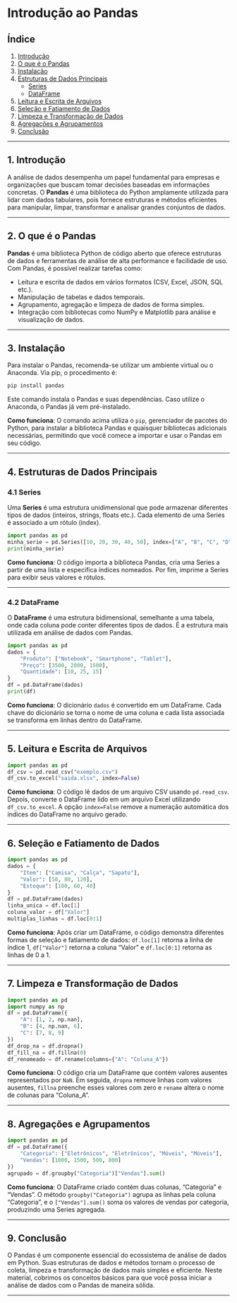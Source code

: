 # Introdução ao Pandas

## Índice
1. [Introdução](#introducao)  
2. [O que é o Pandas](#o-que-e-pandas)  
3. [Instalação](#instalacao)  
4. [Estruturas de Dados Principais](#estruturas-de-dados-principais)  
   - [Series](#series)  
   - [DataFrame](#dataframe)  
5. [Leitura e Escrita de Arquivos](#leitura-e-escrita-de-arquivos)  
6. [Seleção e Fatiamento de Dados](#selecao-e-fatiamento-de-dados)  
7. [Limpeza e Transformação de Dados](#limpeza-e-transformacao-de-dados)  
8. [Agregações e Agrupamentos](#agregacoes-e-agrupamentos)  
9. [Conclusão](#conclusao)

---

## <a name="introducao"></a>1. Introdução
A análise de dados desempenha um papel fundamental para empresas e organizações que buscam tomar decisões baseadas em informações concretas. O **Pandas** é uma biblioteca do Python amplamente utilizada para lidar com dados tabulares, pois fornece estruturas e métodos eficientes para manipular, limpar, transformar e analisar grandes conjuntos de dados.

---

## <a name="o-que-e-pandas"></a>2. O que é o Pandas
**Pandas** é uma biblioteca Python de código aberto que oferece estruturas de dados e ferramentas de análise de alta performance e facilidade de uso. Com Pandas, é possível realizar tarefas como:

- Leitura e escrita de dados em vários formatos (CSV, Excel, JSON, SQL etc.).
- Manipulação de tabelas e dados temporais.
- Agrupamento, agregação e limpeza de dados de forma simples.
- Integração com bibliotecas como NumPy e Matplotlib para análise e visualização de dados.

---

## <a name="instalacao"></a>3. Instalação
Para instalar o Pandas, recomenda-se utilizar um ambiente virtual ou o Anaconda. Via pip, o procedimento é:

```python
pip install pandas
```

Este comando instala o Pandas e suas dependências. Caso utilize o Anaconda, o Pandas já vem pré-instalado.

**Como funciona**: O comando acima utiliza o `pip`, gerenciador de pacotes do Python, para instalar a biblioteca Pandas e quaisquer bibliotecas adicionais necessárias, permitindo que você comece a importar e usar o Pandas em seu código.

---

## <a name="estruturas-de-dados-principais"></a>4. Estruturas de Dados Principais

### <a name="series"></a>4.1 Series
Uma **Series** é uma estrutura unidimensional que pode armazenar diferentes tipos de dados (inteiros, strings, floats etc.). Cada elemento de uma Series é associado a um rótulo (index).

```python
import pandas as pd
minha_serie = pd.Series([10, 20, 30, 40, 50], index=["A", "B", "C", "D", "E"])
print(minha_serie)
```

**Como funciona**: O código importa a biblioteca Pandas, cria uma Series a partir de uma lista e especifica índices nomeados. Por fim, imprime a Series para exibir seus valores e rótulos.

---

### <a name="dataframe"></a>4.2 DataFrame
O **DataFrame** é uma estrutura bidimensional, semelhante a uma tabela, onde cada coluna pode conter diferentes tipos de dados. É a estrutura mais utilizada em análise de dados com Pandas.

```python
import pandas as pd
dados = {
    "Produto": ["Notebook", "Smartphone", "Tablet"],
    "Preço": [3500, 2000, 1500],
    "Quantidade": [10, 25, 15]
}
df = pd.DataFrame(dados)
print(df)
```

**Como funciona**: O dicionário `dados` é convertido em um DataFrame. Cada chave do dicionário se torna o nome de uma coluna e cada lista associada se transforma em linhas dentro do DataFrame.

---

## <a name="leitura-e-escrita-de-arquivos"></a>5. Leitura e Escrita de Arquivos

```python
import pandas as pd
df_csv = pd.read_csv("exemplo.csv")
df_csv.to_excel("saida.xlsx", index=False)
```

**Como funciona**: O código lê dados de um arquivo CSV usando `pd.read_csv`. Depois, converte o DataFrame lido em um arquivo Excel utilizando `df_csv.to_excel`. A opção `index=False` remove a numeração automática dos índices do DataFrame no arquivo gerado.

---

## <a name="selecao-e-fatiamento-de-dados"></a>6. Seleção e Fatiamento de Dados

```python
import pandas as pd
dados = {
    "Item": ["Camisa", "Calça", "Sapato"],
    "Valor": [50, 80, 120],
    "Estoque": [100, 60, 40]
}
df = pd.DataFrame(dados)
linha_unica = df.loc[1]
coluna_valor = df["Valor"]
multiplas_linhas = df.loc[0:1]
```

**Como funciona**: Após criar um DataFrame, o código demonstra diferentes formas de seleção e fatiamento de dados: `df.loc[1]` retorna a linha de índice 1, `df["Valor"]` retorna a coluna “Valor” e `df.loc[0:1]` retorna as linhas de 0 a 1.

---

## <a name="limpeza-e-transformacao-de-dados"></a>7. Limpeza e Transformação de Dados

```python
import pandas as pd
import numpy as np
df = pd.DataFrame({
    "A": [1, 2, np.nan],
    "B": [4, np.nan, 6],
    "C": [7, 8, 9]
})
df_drop_na = df.dropna()
df_fill_na = df.fillna(0)
df_renomeado = df.rename(columns={"A": "Coluna_A"})
```

**Como funciona**: O código cria um DataFrame que contém valores ausentes representados por `NaN`. Em seguida, `dropna` remove linhas com valores ausentes, `fillna` preenche esses valores com zero e `rename` altera o nome de colunas para “Coluna_A”.

---

## <a name="agregacoes-e-agrupamentos"></a>8. Agregações e Agrupamentos

```python
import pandas as pd
df = pd.DataFrame({
    "Categoria": ["Eletrônicos", "Eletrônicos", "Móveis", "Móveis"],
    "Vendas": [1000, 1500, 500, 800]
})
agrupado = df.groupby("Categoria")["Vendas"].sum()
```

**Como funciona**: O DataFrame criado contém duas colunas, “Categoria” e “Vendas”. O método `groupby("Categoria")` agrupa as linhas pela coluna “Categoria”, e o `["Vendas"].sum()` soma os valores de vendas por categoria, produzindo uma Series agregada.

---

## <a name="conclusao"></a>9. Conclusão
O Pandas é um componente essencial do ecossistema de análise de dados em Python. Suas estruturas de dados e métodos tornam o processo de coleta, limpeza e transformação de dados mais simples e eficiente. Neste material, cobrimos os conceitos básicos para que você possa iniciar a análise de dados com o Pandas de maneira sólida. 

---

